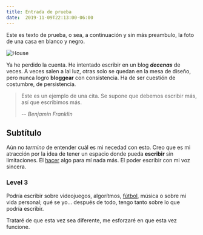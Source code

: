 ```yaml
---
title: Entrada de prueba
date:  2019-11-09T22:13:00-06:00
---
```


Este es texto de prueba, o sea, a continuación y sin más preambulo, la foto de una casa en blanco y negro.

![House](https://upload.wikimedia.org/wikipedia/commons/d/d7/F_boberg_arneborg_1907_width_600px.jpg)

Ya he perdido la cuenta. He intentado escribir en un blog ***decenas*** de veces. A veces salen a lal luz, otras solo se quedan en la mesa de diseño, pero nunca logro __bloggear__ con consistencia. Ha de ser cuestión de costumbre, de persistencia.

> Este es un ejemplo de una cita. Se supone que debemos escribir más, así que escribimos más.
>
> -- <cite>Benjamin Franklin</cite>

## Subtítulo

Aún no *termino* de entender cuál es mi necedad con esto. Creo que es mi atracción por la idea de tener un espacio donde pueda **escribir** sin limitaciones. El [hacer](https://twitter.com/ozkxr) algo para mí nada más. El poder escribir con mi voz sincera.

### Level 3

Podría escribir sobre videojuegos, algorítmos, [fútbol](https://blog.ozkxr.now.sh/textos/init/), música o sobre mi vida personal; qué se yo… después de todo, tengo tanto sobre lo que podría escribir.

Trataré de que esta vez sea diferente, me esforzaré en que esta vez funcione.
